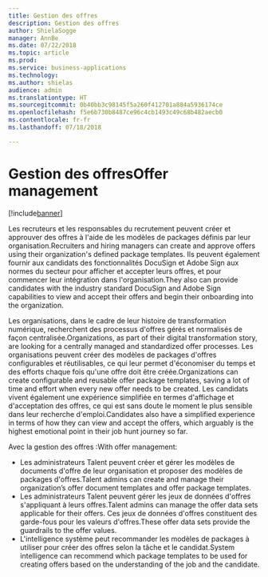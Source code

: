 ```yaml
---
title: Gestion des offres
description: Gestion des offres
author: ShielaSogge
manager: AnnBe
ms.date: 07/22/2018
ms.topic: article
ms.prod: 
ms.service: business-applications
ms.technology: 
ms.author: shielas
audience: admin
ms.translationtype: HT
ms.sourcegitcommit: 0b40bb3c98145f5a260f412701a884a5936174ce
ms.openlocfilehash: f5e6b730b8487ce96c4cb1493c49c68b482aecb0
ms.contentlocale: fr-fr
ms.lasthandoff: 07/18/2018

---
```


# <a name="offer-management"></a><span data-ttu-id="5bf41-103">Gestion des offres</span><span class="sxs-lookup"><span data-stu-id="5bf41-103">Offer management</span></span>

[!include[banner](../../../includes/banner.md)]


<span data-ttu-id="5bf41-104">Les recruteurs et les responsables du recrutement peuvent créer et approuver des offres à l'aide de les modèles de packages définis par leur organisation.</span><span class="sxs-lookup"><span data-stu-id="5bf41-104">Recruiters and hiring managers can create and approve offers using their organization's defined package templates.</span></span> <span data-ttu-id="5bf41-105">Ils peuvent également fournir aux candidats des fonctionnalités DocuSign et Adobe Sign aux normes du secteur pour afficher et accepter leurs offres, et pour commencer leur intégration dans l'organisation.</span><span class="sxs-lookup"><span data-stu-id="5bf41-105">They also can provide candidates with the industry standard DocuSign and Adobe Sign capabilities to view and accept their offers and begin their onboarding into the organization.</span></span>

<span data-ttu-id="5bf41-106">Les organisations, dans le cadre de leur histoire de transformation numérique, recherchent des processus d'offres gérés et normalisés de façon centralisée.</span><span class="sxs-lookup"><span data-stu-id="5bf41-106">Organizations, as part of their digital transformation story, are looking for a centrally managed and standardized offer processes.</span></span> <span data-ttu-id="5bf41-107">Les organisations peuvent créer des modèles de packages d'offres configurables et réutilisables, ce qui leur permet d'économiser du temps et des efforts chaque fois qu'une offre doit être créée.</span><span class="sxs-lookup"><span data-stu-id="5bf41-107">Organizations can create configurable and reusable offer package templates, saving a lot of time and effort when every new offer needs to be created.</span></span> <span data-ttu-id="5bf41-108">Les candidats vivent également une expérience simplifiée en termes d'affichage et d'acceptation des offres, ce qui est sans doute le moment le plus sensible dans leur recherche d'emploi.</span><span class="sxs-lookup"><span data-stu-id="5bf41-108">Candidates also have a simplified experience in terms of how they can view and accept the offers, which arguably is the highest emotional point in their job hunt journey so far.</span></span>

<span data-ttu-id="5bf41-109">Avec la gestion des offres :</span><span class="sxs-lookup"><span data-stu-id="5bf41-109">With offer management:</span></span>

-   <span data-ttu-id="5bf41-110">Les administrateurs Talent peuvent créer et gérer les modèles de documents d'offre de leur organisation et proposer des modèles de packages d'offres.</span><span class="sxs-lookup"><span data-stu-id="5bf41-110">Talent admins can create and manage their organization’s offer document templates and offer package templates.</span></span>
-   <span data-ttu-id="5bf41-111">Les administrateurs Talent peuvent gérer les jeux de données d'offres s'appliquant à leurs offres.</span><span class="sxs-lookup"><span data-stu-id="5bf41-111">Talent admins can manage the offer data sets applicable for their offers.</span></span> <span data-ttu-id="5bf41-112">Ces jeux de données d'offres constituent des garde-fous pour les valeurs d'offres.</span><span class="sxs-lookup"><span data-stu-id="5bf41-112">These offer data sets provide the guardrails to the offer values.</span></span>
-   <span data-ttu-id="5bf41-113">L'intelligence système peut recommander les modèles de packages à utiliser pour créer des offres selon la tâche et le candidat.</span><span class="sxs-lookup"><span data-stu-id="5bf41-113">System intelligence can recommend which package templates to be used for creating offers based on the understanding of the job and the candidate.</span></span>

<!--
## Who uses this feature
These features are intended for Admins who can set up offer capabilities for
their organization, recruiters who are creating offers, offer approvers as well
as candidates viewing and accepting offers.
## License required
To use offer management capabilities, an Attract license is required.
## Availability
Cloud
## Regional availability
Global
-->

